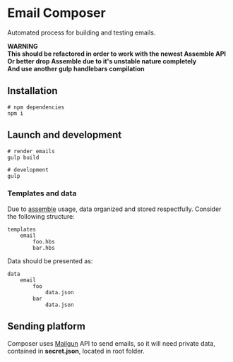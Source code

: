 # Email Composer

Automated process for building and testing emails.

**WARNING**   
**This should be refactored in order to work with the newest Assemble API**  
**Or better drop Assemble due to it's unstable nature completely**  
**And use another gulp handlebars compilation**

## Installation

```
# npm dependencies
npm i
```


## Launch and development

```
# render emails
gulp build

# development
gulp
```

### Templates and data

Due to [assemble](http://assemble.io/) usage, data organized and stored respectfully.
Consider the following structure:

```
templates
    email
        foo.hbs
        bar.hbs
```

Data should be presented as:

```
data
    email
        foo
            data.json
        bar
            data.json
```

## Sending platform

Composer uses [Mailgun](https://mailgun.com/app/dashboard) API to send emails,
so it will need private data, contained in **secret.json**, located in root folder.

